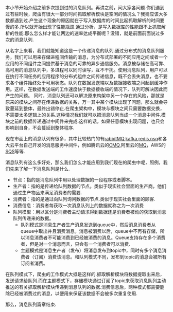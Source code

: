 ﻿本小节开始介绍之前多次提到过的消息队列。再讲之前，问大家各问题.你们遇到过有些时候，爬虫有很大一部分时间抓取解析模块是空闲的情况么？我猜应该大多数都遇到过.产生这个现象的原因就在于写入数据库的时间比起抓取解析的时间要慢的多.所以就开始出现了性能瓶颈.通过分析，是写入数据库的性能跟不上抓取解析的性能.那么怎么样才能让两边的速率达成平衡呢？没错，就是前面前面说过多次的消息队列.

从名字上来看，我们就能知道这是一个传递消息的队列.通过分布式的消息队列服务，我们可以用来存储进程间传输的消息，为分布式部署的不同应用之间或者一个应用的不同组件之间提供基于消息的可靠的异步通信服务。消息被存储在高可靠、高可用的消息队列中，多进程可以同时读写，互不干扰。使用消息队列，用户可以在执行不同任务的应用程序的分布式组件之间传递信息，既不会丢失消息，也不要求各个组件始终处于可用状态。队列在数据发送端以及数据接收端之间起到缓冲作用。这样，在数据发送端的工作速度快于数据接收端的情况下，队列可解决因此而产生的问题。
同时，消息队列还可以解决原来构架中另一个存在的风险，那就是原来的模块之间存在传递数据的关系，万一其中某个模块出现了问题，那么就会导致蔓延到整体，最终出错停止.在爬虫架构中，模块与模块之间只需要数据交换，不需要太多逻辑上的关系.这种情况我们就可以把消息队列当成一个消息中间件.模块之前的数据传递通过中间件来完成.这样的话，如果任意模块出现问题，也只会影响到自身，不会蔓延到整体程序.

现在市面上的消息队列有很多，其中比较热门的有[rabbitMQ](http://www.rabbitmq.com),[kafka](http://kafka.apache.org/),[redis](https://redis.io/),[nsq](http://nsq.io/)和各大云平台自己开发的消息服务中间件，例如腾讯云的[CMQ](https://www.qcloud.com/document/product/406),阿里云的[MQ](https://help.aliyun.com/product/29530.htm)，AWS的[SQS](https://aws.amazon.com/cn/sqs)等等.

消息队列有这么多好处，那么我们怎么才能应用到我们现在的爬虫中呢，照例，我们先来了解一下消息队列是什么.

- 节点：指的是消息队列中用以处理数据的一段程序或者脚本。
- 生产者：指的是传递给队列数据的节点。类似于现实社会里面的生产商，他们通过生产物品来满足消费者的需要.
- 消费者：指的是通过向队列询问数据的节点.类似于现实社会里面的顾客.
- 消费信息：消费者每获取一次消息队列上的数据就称之为一次消费
- 队列模型：用以区分是消费者主动请求得到数据还是消费者被动的获取到消息队列传递来的数据。
    - 队列模式是消息生产者生产消息发送到queue中，然后消息消费者从queue中取出并且消费消息。消息被消费以后，queue中不再有存储，所以消息消费者不可能消费到已经被消费的消息。Queue支持存在多个消费者，但是对一个消息而言，只会有一个消费者可以消费.
    - 主题模式是消息生产者（发布）将消息发布到topic中，同时有多个消息消费者（订阅）消费该消息。和队列模式不同，发布到topic的消息会被所有订阅者消费。

在队列模式下，爬虫的工作模式大抵是这样的.抓取解析模块将数据提取出来后，发送请求给队列.而在主题模式下，存储模块通过订阅了topic来获取消息队列主动推送的有关抓取解析模块传递到消息队列的数据.消费信息后，两种模式都需要删除已经被消费过的消息，以便用来保证该数据不会被多次重复使用.

那么，消息队列篇章结束.